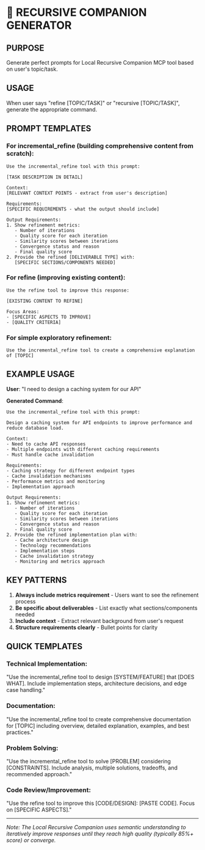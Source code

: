 # 🔄 RECURSIVE COMPANION GENERATOR

## PURPOSE
Generate perfect prompts for Local Recursive Companion MCP tool based on user's topic/task.

## USAGE
When user says "refine [TOPIC/TASK]" or "recursive [TOPIC/TASK]", generate the appropriate command.

## PROMPT TEMPLATES

### For incremental_refine (building comprehensive content from scratch):

```
Use the incremental_refine tool with this prompt:

[TASK DESCRIPTION IN DETAIL]

Context:
[RELEVANT CONTEXT POINTS - extract from user's description]

Requirements:
[SPECIFIC REQUIREMENTS - what the output should include]

Output Requirements:
1. Show refinement metrics:
   - Number of iterations
   - Quality score for each iteration
   - Similarity scores between iterations
   - Convergence status and reason
   - Final quality score
2. Provide the refined [DELIVERABLE TYPE] with:
   [SPECIFIC SECTIONS/COMPONENTS NEEDED]
```

### For refine (improving existing content):

```
Use the refine tool to improve this response:

[EXISTING CONTENT TO REFINE]

Focus Areas:
- [SPECIFIC ASPECTS TO IMPROVE]
- [QUALITY CRITERIA]
```

### For simple exploratory refinement:

```
Use the incremental_refine tool to create a comprehensive explanation of [TOPIC]
```

## EXAMPLE USAGE

**User**: "I need to design a caching system for our API"

**Generated Command**:
```
Use the incremental_refine tool with this prompt:

Design a caching system for API endpoints to improve performance and reduce database load.

Context:
- Need to cache API responses
- Multiple endpoints with different caching requirements
- Must handle cache invalidation

Requirements:
- Caching strategy for different endpoint types
- Cache invalidation mechanisms
- Performance metrics and monitoring
- Implementation approach

Output Requirements:
1. Show refinement metrics:
   - Number of iterations
   - Quality score for each iteration
   - Similarity scores between iterations
   - Convergence status and reason
   - Final quality score
2. Provide the refined implementation plan with:
   - Cache architecture design
   - Technology recommendations
   - Implementation steps
   - Cache invalidation strategy
   - Monitoring and metrics approach
```

## KEY PATTERNS

1. **Always include metrics requirement** - Users want to see the refinement process
2. **Be specific about deliverables** - List exactly what sections/components needed
3. **Include context** - Extract relevant background from user's request
4. **Structure requirements clearly** - Bullet points for clarity

## QUICK TEMPLATES

### Technical Implementation:
"Use the incremental_refine tool to design [SYSTEM/FEATURE] that [DOES WHAT]. Include implementation steps, architecture decisions, and edge case handling."

### Documentation:
"Use the incremental_refine tool to create comprehensive documentation for [TOPIC] including overview, detailed explanation, examples, and best practices."

### Problem Solving:
"Use the incremental_refine tool to solve [PROBLEM] considering [CONSTRAINTS]. Include analysis, multiple solutions, tradeoffs, and recommended approach."

### Code Review/Improvement:
"Use the refine tool to improve this [CODE/DESIGN]: [PASTE CODE]. Focus on [SPECIFIC ASPECTS]."

---

*Note: The Local Recursive Companion uses semantic understanding to iteratively improve responses until they reach high quality (typically 85%+ score) or converge.*